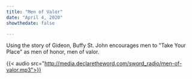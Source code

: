```yaml
---
title: "Men of Valor"
date: "April 4, 2020"
showthedate: false

---
```


Using the story of Gideon, Buffy St. John encourages men to "Take Your Place" as men of honor, men of valor.
<!--more-->
{{< audio src="http://media.declaretheword.com/sword_radio/men-of-valor.mp3">}}
